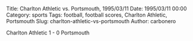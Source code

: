 Title: Charlton Athletic vs. Portsmouth, 1995/03/11
Date: 1995/03/11 00:00
Category: sports
Tags: football, football scores, Charlton Athletic, Portsmouth
Slug: charlton-athletic-vs-portsmouth
Author: carbonero


Charlton Athletic 1 - 0 Portsmouth
